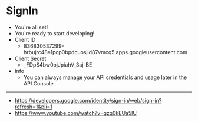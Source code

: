 # SignIn

* You're all set!
* You're ready to start developing!
* Client ID
  * 836830537299-hrbujrc48e1pcp0bpdcuosjld87vmcq5.apps.googleusercontent.com
* Client Secret
  *  _FDpS4bw0ojJpiahV_3aj-BE
* info
  * You can always manage your API credentials and usage later in the API Console.
  
***

* https://developers.google.com/identity/sign-in/web/sign-in?refresh=1&pli=1
* https://www.youtube.com/watch?v=qzq0kEUa5lU
